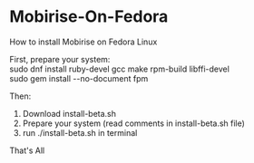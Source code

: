 # Mobirise-On-Fedora
How to install Mobirise on Fedora Linux

First, prepare your system:<br>
sudo dnf install ruby-devel gcc make rpm-build libffi-devel<br>
sudo gem install --no-document fpm

Then:

1) Download install-beta.sh
2) Prepare your system (read comments in install-beta.sh file)
3) run ./install-beta.sh in terminal

That's All
